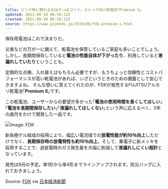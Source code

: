 ```yaml
---
title: ピンチ時に頼れるのはやっぱコイツ。ストック向け乾電池｢Premium S｣
updated: 2021-09-18 06:59:13Z
created: 2021-09-18 06:59:13Z
source: https://www.gizmodo.jp/2019/06/fdk-premium-s.html
---
```


保存用電池はこれで決まりだ。

災害などの万が一に備えて、乾電池を保管しているご家庭も多いことでしょう。しかし、長期間保存していると**電池の性能自体が下がったり**、利用していると**液漏れしていたり**ということも。

定期的な点検、入れ替えはもちろん必要ですが、もうちょっと信頼性とコストパフォーマンスが高い乾電池があれば、いざというときのための備蓄として安心できますよね。
そんな想いに答えてくれたのが、FDKが発売するFUJITSUアルカリ乾電池｢**Premium S**｣です。

この乾電池、ユーザーからの要望が多かった｢**電池の使用時間を長くしてほしい**｣｢**電池を長期間保存したい**｣｢**液漏れしてほしくない**｣という声に応えるべく、5年の歳月をかけて開発した一品です。

![](https://assets.media-platform.com/gizmodo/dist/images/2019/06/25/190625PremiumS-02_1280.jpg)Image: FDK

新負極ゲル組成の採用により、幅広い電流域での**放電性能が約10％向上**しただけでなく、**長期保存時の放電特性も約10％向上**。そして、集電子に新メッキを採用することで、過放電時のガス発生量を大幅に削減して**液漏れしにくい設計**となっています。

発売は9月の予定。単1形から単4形までラインアップされます。防災バッグに入れておきましょう。

Source: [FDK](http://www.fdk.co.jp/whatsnew-j/release20190621-j.html) via [日本経済新聞](https://www.nikkei.com/article/DGXLRSP512601_R20C19A6000000/)